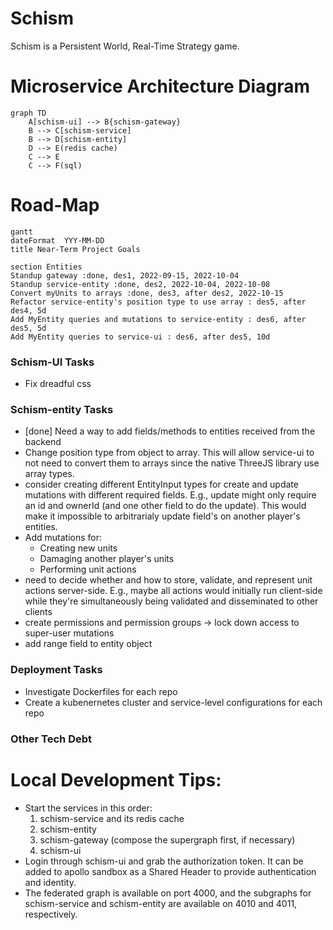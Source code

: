 # Schism
Schism is a Persistent World, Real-Time Strategy game.

# Microservice Architecture Diagram
```mermaid
graph TD
    A[schism-ui] --> B{schism-gateway}
    B --> C[schism-service]
    B --> D[schism-entity]
    D --> E(redis cache)
    C --> E
    C --> F(sql)
```

# Road-Map
```mermaid
gantt
dateFormat  YYY-MM-DD
title Near-Term Project Goals

section Entities
Standup gateway :done, des1, 2022-09-15, 2022-10-04
Standup service-entity :done, des2, 2022-10-04, 2022-10-08
Convert myUnits to arrays :done, des3, after des2, 2022-10-15
Refactor service-entity's position type to use array : des5, after des4, 5d
Add MyEntity queries and mutations to service-entity : des6, after des5, 5d
Add MyEntity queries to service-ui : des6, after des5, 10d
```

### Schism-UI Tasks
- Fix dreadful css

### Schism-entity Tasks
- [done] Need a way to add fields/methods to entities received from the backend
- Change position type from object to array. This will allow service-ui to not need to convert them to arrays since the native ThreeJS library use array types.
- consider creating different EntityInput types for create and update mutations with different required fields. E.g., update might only require an id and ownerId (and one other field to do the update). This would make it impossible to arbitrarialy update field's on another player's entities. 
- Add mutations for:
  - Creating new units
  - Damaging another player's units
  - Performing unit actions
- need to decide whether and how to store, validate, and represent unit actions server-side. E.g., maybe all actions would initially run client-side while they're simultaneously being validated and disseminated to other clients
- create permissions and permission groups -> lock down access to super-user mutations
- add range field to entity object

### Deployment Tasks
- Investigate Dockerfiles for each repo
- Create a kubenernetes cluster and service-level configurations for each repo

### Other Tech Debt


# Local Development Tips:
* Start the services in this order:
  1. schism-service and its redis cache
  1. schism-entity
  1. schism-gateway (compose the supergraph first, if necessary)
  1. schism-ui
* Login through schism-ui and grab the authorization token. It can be added to apollo sandbox as a Shared Header to provide authentication and identity.
* The federated graph is available on port 4000, and the subgraphs for schism-service and schism-entity are available on 4010 and 4011, respectively.
